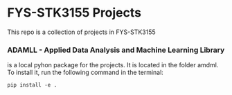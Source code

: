 # FYS-STK3155 Projects
This repo is a collection of projects in FYS-STK3155

### ADAMLL - Applied Data Analysis and Machine Learning Library
is a local pyhon package for the projects. It is located in the folder amdml. 
To install it, run the following command in the terminal:
```
pip install -e .
```




